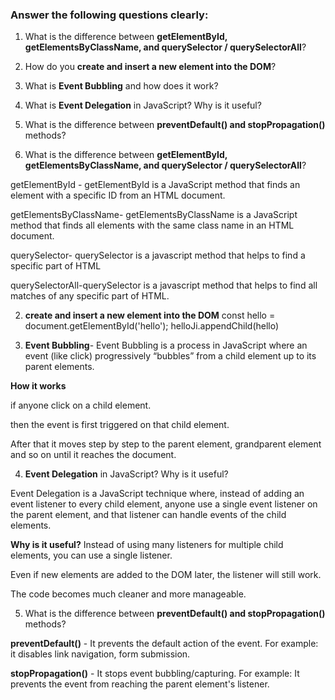### Answer the following questions clearly:

1. What is the difference between **getElementById, getElementsByClassName, and querySelector / querySelectorAll**?
2. How do you **create and insert a new element into the DOM**?
3. What is **Event Bubbling** and how does it work?
4. What is **Event Delegation** in JavaScript? Why is it useful?
5. What is the difference between **preventDefault() and stopPropagation()** methods?

1. What is the difference between **getElementById, getElementsByClassName, and querySelector / querySelectorAll**?

getElementById - getElementById is a JavaScript method that finds an element with a specific ID from an HTML document.

getElementsByClassName- getElementsByClassName is a JavaScript method that finds all elements with the same class name in an HTML document.

querySelector- querySelector is a javascript method that helps to find a specific part of HTML

querySelectorAll-querySelector is a javascript method that helps to find all matches of any specific part of HTML.

2. **create and insert a new element into the DOM**
const hello = document.getElementById('hello');
helloJi.appendChild(hello)

3. **Event Bubbling**- Event Bubbling is a process in JavaScript where an event (like click) progressively “bubbles” from a child element up to its parent elements.

**How it works**

if anyone click on a child element.

then the event is first triggered on that child element.

After that it moves step by step to the parent element, grandparent element and so on until it reaches the document.

4. **Event Delegation** in JavaScript? Why is it useful?

Event Delegation is a JavaScript technique where, instead of adding an event listener to every child element, anyone use a single event listener on the parent element, and that listener can handle events of the child elements.

**Why is it useful?**
Instead of using many listeners for multiple child elements, you can use a single listener.

Even if new elements are added to the DOM later, the listener will still work.

The code becomes much cleaner and more manageable.

5. What is the difference between **preventDefault() and stopPropagation()** methods?

**preventDefault()** - It prevents the default action of the event. For example: it disables link navigation, form submission.

**stopPropagation()** - It stops event bubbling/capturing. For example: It prevents the event from reaching the parent element's listener.
